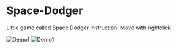 # Space-Dodger
Little game called Space Dodger
Instruction: 
Move with rightclick

![Demo1](./Misc/Images/Menu.png)
![Demo1](./Misc/Images/Gameplay.png)
